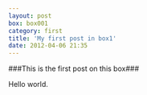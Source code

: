 ```yaml
---
layout: post
box: box001
category: first
title: 'My first post in box1'
date: 2012-04-06 21:35
---
```

###This is the first post on this box###

Hello world.


